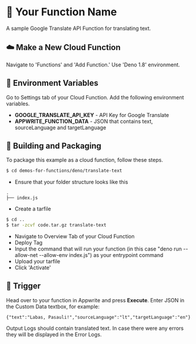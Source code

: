 # 📧 Your Function Name

A sample Google Translate API Function for translating text.

## ☁️ Make a New Cloud Function

Navigate to 'Functions' and 'Add Function.'
Use 'Deno 1.8' environment.

## 📝 Environment Variables

Go to Settings tab of your Cloud Function. Add the following environment variables.

- **GOOGLE_TRANSLATE_API_KEY** - API Key for Google Translate
- **APPWRITE_FUNCTION_DATA** - JSON that contains text, sourceLanguage and targetLanguage

## 🚀 Building and Packaging

To package this example as a cloud function, follow these steps.

```bash
$ cd demos-for-functions/deno/translate-text
```

- Ensure that your folder structure looks like this

```
.
├── index.js
```

- Create a tarfile

```bash
$ cd ..
$ tar -zcvf code.tar.gz translate-text
```

- Navigate to Overview Tab of your Cloud Function
- Deploy Tag
- Input the command that will run your function (in this case "deno run --allow-net --allow-env index.js") as your entrypoint command
- Upload your tarfile
- Click 'Activate'

## 🎯 Trigger

Head over to your function in Appwrite and press **Execute**. Enter JSON in the Custom Data textbox, for example:

```bach
{"text":"Labas, Pasauli!","sourceLanguage":"lt","targetLanguage":"en"}
```

Output Logs should contain translated text. In case there were any errors they will be displayed in the Error Logs.
